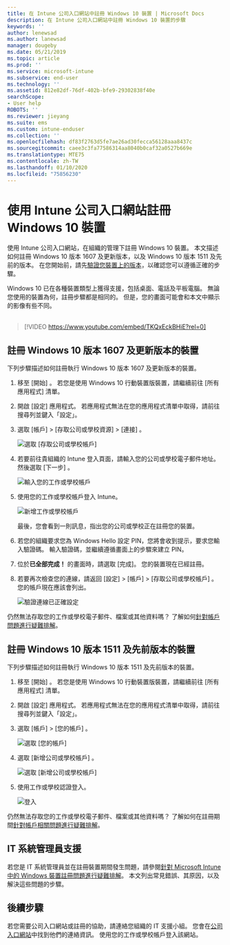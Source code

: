 ```yaml
---
title: 在 Intune 公司入口網站中註冊 Windows 10 裝置 | Microsoft Docs
description: 在 Intune 公司入口網站中註冊 Windows 10 裝置的步驟
keywords: ''
author: lenewsad
ms.author: lanewsad
manager: dougeby
ms.date: 05/21/2019
ms.topic: article
ms.prod: ''
ms.service: microsoft-intune
ms.subservice: end-user
ms.technology: ''
ms.assetid: 812e82df-76df-402b-bfe9-29302838f40e
searchScope:
- User help
ROBOTS: ''
ms.reviewer: jieyang
ms.suite: ems
ms.custom: intune-enduser
ms.collection: ''
ms.openlocfilehash: df83f2763d5fe7ae26ad30fecca56128aaa8437c
ms.sourcegitcommit: caee3c3fa77586314aa8040b0caf32a0527b669e
ms.translationtype: MTE75
ms.contentlocale: zh-TW
ms.lasthandoff: 01/10/2020
ms.locfileid: "75856230"
---
```

# <a name="enroll-windows-10-devices-with-intune-company-portal"></a>使用 Intune 公司入口網站註冊 Windows 10 裝置

使用 Intune 公司入口網站，在組織的管理下註冊 Windows 10 裝置。 本文描述如何註冊 Windows 10 版本 1607 及更新版本，以及 Windows 10 版本 1511 及先前的版本。 在您開始前，請先[驗證您裝置上的版本](windows-enrollment-company-portal.md#find-windows-10-version-number)，以確認您可以遵循正確的步驟。  

Windows 10 已在各種裝置類型上獲得支援，包括桌面、電話及平板電腦。 無論您使用的裝置為何，註冊步驟都是相同的。 但是，您的畫面可能會和本文中顯示的影像有些不同。  
</br>
> [!VIDEO https://www.youtube.com/embed/TKQxEckBHiE?rel=0]

## <a name="enroll-windows-10-version-1607-and-later-device"></a>註冊 Windows 10 版本 1607 及更新版本的裝置 
下列步驟描述如何註冊執行 Windows 10 版本 1607 及更新版本的裝置。  

1. 移至 [開始]  。 若您是使用 Windows 10 行動裝置版裝置，請繼續前往 [所有應用程式]  清單。

2. 開啟 [設定]  應用程式。 若應用程式無法在您的應用程式清單中取得，請前往搜尋列並鍵入「設定」。

3. 選取 [帳戶]   > [存取公司或學校資源]   > [連接]  。  


    ![選取 [存取公司或學校帳戶]](./media/w10-enroll-rs1-connect-to-work-or-school.png)  

4. 若要前往貴組織的 Intune 登入頁面，請輸入您的公司或學校電子郵件地址。 然後選取 [下一步]  。  


   ![輸入您的工作或學校帳戶](./media/w10-enroll-rs1-set-up-work-or-school-account.png)  

5. 使用您的工作或學校帳戶登入 Intune。  


    ![新增工作或學校帳戶](./media/w10-enroll-rs1-enter-your-credentials.png)  

    最後，您會看到一則訊息，指出您的公司或學校正在註冊您的裝置。

6. 若您的組織要求您為 Windows Hello 設定 PIN，您將會收到提示，要求您輸入驗證碼。 輸入驗證碼，並繼續遵循畫面上的步驟來建立 PIN。  

7. 位於**已全部完成！** 的畫面時，請選取 [完成]。  您的裝置現在已經註冊。  

8. 若要再次檢查您的連線，請返回 [設定]   > [帳戶]   > [存取公司或學校帳戶]  。  您的帳戶現在應該會列出。  


    ![驗證連線已正確設定](./media/w10-enroll-rs1-validate-successful-enrollment.png)  

仍然無法存取您的工作或學校電子郵件、檔案或其他資料嗎？ 了解如何[針對帳戶問題進行疑難排解](troubleshoot-your-windows-10-device-windows.md#troubleshooting-steps-to-follow-if-you-see-access-work-or-school)。  

## <a name="enroll-windows-10-version-1511-and-earlier-device"></a>註冊 Windows 10 版本 1511 及先前版本的裝置  
下列步驟描述如何註冊執行 Windows 10 版本 1511 及先前版本的裝置。  

1. 移至 [開始]  。 若您是使用 Windows 10 行動裝置版裝置，請繼續前往 [所有應用程式]  清單。

2. 開啟 [設定]  應用程式。 若應用程式無法在您的應用程式清單中取得，請前往搜尋列並鍵入「設定」。

3. 選取 [帳戶]   > [您的帳戶]  。  


    ![選取 [您的帳戶]](./media/W10-enroll-2-accounts-your-account.png)  

5. 選取 [新增公司或學校帳戶]  。  


    ![選取 [新增公司或學校帳戶]](./media/w10-enroll-3-add-work-school-acct.png)  

6. 使用工作或學校認證登入。  


    ![登入](./media/W10-enroll-4-sign-in.png)  

仍然無法存取您的工作或學校電子郵件、檔案或其他資料嗎？ 了解如何在註冊期間[針對帳戶相關問題進行疑難排解](troubleshoot-your-windows-10-device-windows.md#troubleshooting-steps-to-follow-if-you-see-your-account)。  

## <a name="it-administrator-support"></a>IT 系統管理員支援   

若您是 IT 系統管理員並在註冊裝置期間發生問題，請參閱[針對 Microsoft Intune 中的 Windows 裝置註冊問題進行疑難排解](https://support.microsoft.com/help/4469913)。 本文列出常見錯誤、其原因，以及解決這些問題的步驟。 

## <a name="next-steps"></a>後續步驟  
若您需要公司入口網站或註冊的協助，請連絡您組織的 IT 支援小組。 您會在[公司入口網站](https://go.microsoft.com/fwlink/?linkid=2010980)中找到他們的連絡資訊。 使用您的工作或學校帳戶登入該網站。  

 

